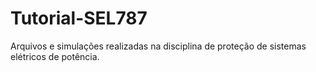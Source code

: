 # Tutorial-SEL787
Arquivos e simulações realizadas na disciplina de proteção de sistemas elétricos de potência.
